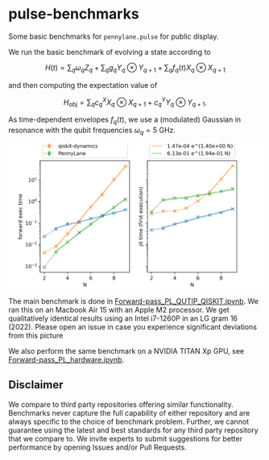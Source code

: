 # pulse-benchmarks
Some basic benchmarks for `pennylane.pulse` for public display.

We run the basic benchmark of evolving a state according to

$$ H(t) = \sum_q \omega_q Z_q + \sum_q g_q Y_q \otimes Y_{q+1} +  \sum_q f_q(t) X_q \otimes X_{q+1} $$

and then computing the expectation value of 

$$ H_\text{obj} = \sum_q c^X_q X_q \otimes X_{q+1} + c^Y_q Y_q \otimes Y_{q+1}. $$

As time-dependent envelopes $f_q(t)$, we use a (modulated) Gaussian in resonance with the qubit frequencies $\omega_q = 5$ GHz.

![Benchmark results comparing PennyLane, qiskit-dynamics, and QuTiP.](/plots/Forward-pass_PL_QUTIP_QISKIT.png)

The main benchmark is done in [Forward-pass_PL_QUTIP_QISKIT.ipynb](Forward-pass_PL_QUTIP_QISKIT.ipynb). We ran this on an Macbook Air 15 with an Apple M2 processor. We get qualitatively identical results using an Intel i7-1260P in an LG gram 16 (2022). Please open an issue in case you experience significant deviations from this picture

We also perform the same benchmark on a NVIDIA TITAN Xp GPU, see [Forward-pass_PL_hardware.ipynb](Forward-pass_PL_hardware.ipynb).


## Disclaimer

We compare to third party repositories offering similar functionality. Benchmarks never capture the full capability of either repository and are always specific to the choice of benchmark problem. Further, we cannot guarantee using the latest and best standards for any third party repository that we compare to. We invite experts to submit suggestions for better performance by opening Issues and/or Pull Requests.
